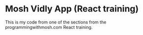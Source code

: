 # Mosh Vidly App (React training)
This is my code from one of the sections from the programmingwithmosh.com React training.
